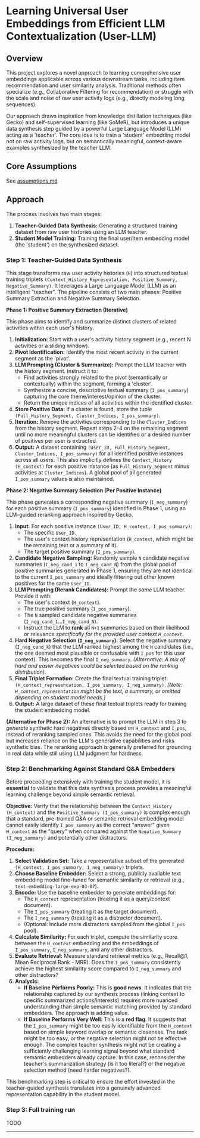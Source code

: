 # Learning Universal User Embeddings from Efficient LLM Contextualization (User-LLM)

## Overview

This project explores a novel approach to learning comprehensive user embeddings applicable across various downstream tasks, including item recommendation and user similarity analysis. Traditional methods often specialize (e.g., Collaborative Filtering for recommendation) or struggle with the scale and noise of raw user activity logs (e.g., directly modeling long sequences).

Our approach draws inspiration from knowledge distillation techniques (like Gecko) and self-supervised learning (like SoMeR), but introduces a unique data synthesis step guided by a powerful Large Language Model (LLM) acting as a 'teacher'. The core idea is to train a 'student' embedding model not on raw activity logs, but on semantically meaningful, context-aware examples synthesized by the teacher LLM.

## Core Assumptions

See [assumptions.md](docs/assumptions.md)

## Approach

The process involves two main stages:

1.  **Teacher-Guided Data Synthesis:** Generating a structured training dataset from raw user histories using an LLM teacher.
2.  **Student Model Training:** Training the final user/item embedding model (the 'student') on the synthesized dataset.

### Step 1: Teacher-Guided Data Synthesis 

This stage transforms raw user activity histories (`H`) into structured textual training triplets `(Context_History_Representation, Positive_Summary, Negative_Summary)`. It leverages a Large Language Model (LLM) as an intelligent "teacher". The pipeline consists of two main phases: Positive Summary Extraction and Negative Summary Selection.

**Phase 1: Positive Summary Extraction (Iterative)**

This phase aims to identify and summarize distinct clusters of related activities within each user's history.

1.  **Initialization:** Start with a user's activity history segment (e.g., recent N activities or a sliding window).
2.  **Pivot Identification:** Identify the most recent activity in the current segment as the 'pivot'.
3.  **LLM Prompting (Cluster & Summarize):** Prompt the LLM teacher with the history segment. Instruct it to:
    *   Find activities strongly related to the pivot (semantically or contextually) within the segment, forming a 'cluster'.
    *   Synthesize a concise, descriptive textual summary (`I_pos_summary`) capturing the core theme/interest/opinion of the cluster.
    *   Return the unique indices of all activities within the identified cluster.
4.  **Store Positive Data:** If a cluster is found, store the tuple `(Full_History_Segment, Cluster_Indices, I_pos_summary)`.
5.  **Iteration:** Remove the activities corresponding to the `Cluster_Indices` from the history segment. Repeat steps 2-4 on the remaining segment until no more meaningful clusters can be identified or a desired number of positives per user is extracted.
6.  **Output:** A dataset containing `(User_ID, Full_History_Segment, Cluster_Indices, I_pos_summary)` for all identified positive instances across all users. This also implicitly defines the `Context_History (H_context)` for each positive instance (as `Full_History_Segment` minus activities at `Cluster_Indices`). A global pool of all generated `I_pos_summary` values is also maintained.

**Phase 2: Negative Summary Selection (Per Positive Instance)**

This phase generates a corresponding negative summary (`I_neg_summary`) for each positive summary (`I_pos_summary`) identified in Phase 1, using an LLM-guided reranking approach inspired by Gecko.

1.  **Input:** For each positive instance `(User_ID, H_context, I_pos_summary)`:
    *   The specific `User_ID`.
    *   The user's context history representation (`H_context`, which might be the remaining text or a summary of it).
    *   The target positive summary (`I_pos_summary`).
2.  **Candidate Negative Sampling:** Randomly sample `N` candidate negative summaries (`I_neg_cand_1` to `I_neg_cand_N`) from the global pool of positive summaries generated in Phase 1, ensuring they are not identical to the current `I_pos_summary` and ideally filtering out other known positives for the same `User_ID`.
3.  **LLM Prompting (Rerank Candidates):** Prompt the *same* LLM teacher. Provide it with:
    *   The user's context (`H_context`).
    *   The true positive summary (`I_pos_summary`).
    *   The `N` sampled candidate negative summaries (`I_neg_cand_1`...`I_neg_cand_N`).
    *   Instruct the LLM to **rank** all `N+1` summaries based on their likelihood or relevance *specifically for the provided user context `H_context`*.
4.  **Hard Negative Selection (`I_neg_summary`):** Select the negative summary (`I_neg_cand_k`) that the LLM ranked highest among the `N` candidates (i.e., the one deemed most plausible or confusable with `I_pos` for this user context). This becomes the final `I_neg_summary`. *(Alternative: A mix of hard and easier negatives could be selected based on the ranking distribution).*
5.  **Final Triplet Formation:** Create the final textual training triplet: `(H_context_representation, I_pos_summary, I_neg_summary)`. *[Note: `H_context_representation` might be the text, a summary, or omitted depending on student model needs.]*
6.  **Output:** A large dataset of these final textual triplets ready for training the student embedding model.

**(Alternative for Phase 2):** An alternative is to prompt the LLM in step 3 to *generate* synthetic hard negatives directly based on `H_context` and `I_pos`, instead of reranking sampled ones. This avoids the need for the global pool but increases reliance on the LLM's generative capabilities and risks synthetic bias. The reranking approach is generally preferred for grounding in real data while still using LLM judgment for hardness.

### Step 2: Benchmarking Against Standard Q&A Embedders

Before proceeding extensively with training the student model, it is **essential** to validate that this data synthesis process provides a meaningful learning challenge beyond simple semantic retrieval.

**Objective:** Verify that the relationship between the `Context_History (H_context)` and the `Positive_Summary (I_pos_summary)` is complex enough that a standard, pre-trained Q&A or semantic retrieval embedding model cannot easily identify `I_pos_summary` as the correct "answer" given `H_context` as the "query" when compared against the `Negative_Summary (I_neg_summary)` and potentially other distractors.

**Procedure:**

1.  **Select Validation Set:** Take a representative subset of the generated `(H_context, I_pos_summary, I_neg_summary)` triplets.
2.  **Choose Baseline Embedder:** Select a strong, publicly available text embedding model fine-tuned for semantic similarity or retrieval (e.g., `text-embedding-large-exp-03-07`).
3.  **Encode:** Use the baseline embedder to generate embeddings for:
    *   The `H_context` representation (treating it as a query/context document).
    *   The `I_pos_summary` (treating it as the target document).
    *   The `I_neg_summary` (treating it as a distractor document).
    *   (Optional: Include more distractors sampled from the global `I_pos` pool).
4.  **Calculate Similarity:** For each triplet, compute the similarity score between the `H_context` embedding and the embeddings of `I_pos_summary`, `I_neg_summary`, and any other distractors.
5.  **Evaluate Retrieval:** Measure standard retrieval metrics (e.g., Recall@1, Mean Reciprocal Rank - MRR). Does the `I_pos_summary` consistently achieve the highest similarity score compared to `I_neg_summary` and other distractors?
6.  **Analysis:**
    *   **If Baseline Performs Poorly:** This is **good news**. It indicates that the relationship captured by our synthesis process (linking context to specific summarized actions/interests) requires more nuanced understanding than simple semantic matching provided by standard embedders. The approach is adding value.
    *   **If Baseline Performs Very Well:** This is a **red flag**. It suggests that the `I_pos_summary` might be too easily identifiable from the `H_context` based on simple keyword overlap or semantic closeness. The task might be too easy, or the negative selection might not be effective enough. The complex teacher synthesis might not be creating a sufficiently challenging learning signal beyond what standard semantic embedders already capture. In this case, reconsider the teacher's summarization strategy (is it too literal?) or the negative selection method (need harder negatives?).

This benchmarking step is critical to ensure the effort invested in the teacher-guided synthesis translates into a genuinely advanced representation capability in the student model.

### Step 3: Full training run

TODO

---
